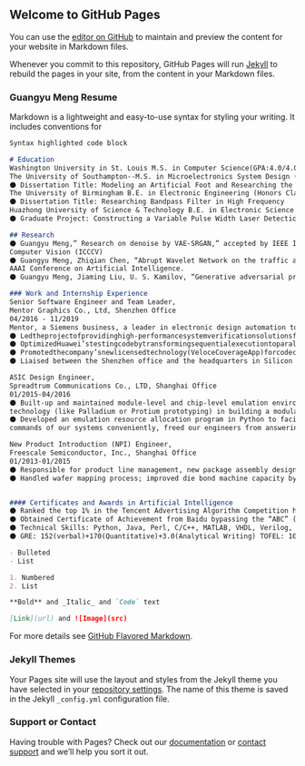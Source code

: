 ## Welcome to GitHub Pages

You can use the [editor on GitHub](https://github.com/gm3g11/Guangyu.github/edit/gh-pages/index.md) to maintain and preview the content for your website in Markdown files.

Whenever you commit to this repository, GitHub Pages will run [Jekyll](https://jekyllrb.com/) to rebuild the pages in your site, from the content in your Markdown files.

### Guangyu Meng Resume


Markdown is a lightweight and easy-to-use syntax for styling your writing. It includes conventions for

```markdown
Syntax highlighted code block

# Education
Washington University in St. Louis M.S. in Computer Science(GPA:4.0/4.0)
The University of Southampton--M.S. in Microelectronics System Design (With Merit Degree)
⚫ Dissertation Title: Modeling an Artificial Foot and Researching the Position of Sensors
The University of Birmingham B.E. in Electronic Engineering (Honors Class II (division I) Degree)
⚫ Dissertation Title: Researching Bandpass Filter in High Frequency
Huazhong University of Science & Technology B.E. in Electronic Science and Engineering (GPA: 3.7/4.0) 09/2007-07/2010 
⚫ Graduate Project: Constructing a Variable Pulse Width Laser Detection System

## Research
⚫ Guangyu Meng,” Research on denoise by VAE-SRGAN,” accepted by IEEE International Conference on Control and
Computer Vision (ICCCV)
⚫ Guangyu Meng, Zhiqian Chen, “Abrupt Wavelet Network on the traffic accidents impact analysis,” under review by 35th
AAAI Conference on Artificial Intelligence.
⚫ Guangyu Meng, Jiaming Liu, U. S. Kamilov, “Generative adversarial priors for image reconstruction,” in processing

### Work and Internship Experience
Senior Software Engineer and Team Leader, 
Mentor Graphics Co., Ltd, Shenzhen Office 
04/2016 - 11/2019 
Mentor, a Siemens business, a leader in electronic design automation to enable companies to develop electronic products faster and more cost-effectively.
⚫ Ledtheprojectofprovidinghigh-performancesystemverificationsolutionsfortheworld’sfirstcommercial5Gchipsetdesigned by Huawei Technologies Co., Ltd
⚫ OptimizedHuawei’stestingcodebytransformingsequentialexecutiontoparallelexecution,reducingruntimefrom45minutes to less than 8 minutes
⚫ Promotedthecompany’snewlicensedtechnology(VeloceCoverageApp)forcodecoverage;gavepresentationsontheannual technical forum at the Silicon Valley Headquarter and took charge of the training programming for Huawei
⚫ Liaised between the Shenzhen office and the headquarters in Silicon Valley and Europe; traveled to Fremont as a technical support representative and guest speaker

ASIC Design Engineer, 
Spreadtrum Communications Co., LTD, Shanghai Office 
01/2015-04/2016
⚫ Built-up and maintained module-level and chip-level emulation environment; leveraged popular simulation acceleration
technology (like Palladium or Protium prototyping) in building a modularized and scalable simulation platform
⚫ Developed an emulation resource allocation program in Python to facilitate resource management, resulted in a 20% increase in device utilization rate; developed a Desktop GUI application to help engineers from the project team to use specific
commands of our systems conveniently, freed our engineers from answering basic questions repeatedly

New Product Introduction (NPI) Engineer, 
Freescale Semiconductor, Inc., Shanghai Office 
01/2013-01/2015
⚫ Responsible for product line management, new package assembly design, and packaging process optimization
⚫ Handled wafer mapping process; improved die bond machine capacity by 14.8% (from 3k to 3.45 die/hour)


#### Certificates and Awards in Artificial Intelligence
⚫ Ranked the top 1% in the Tencent Advertising Algorithm Competition hosted by Tencent Holdings 03/2018-07/2018 
⚫ Obtained Certificate of Achievement from Baidu bypassing the “ABC” (AI, BigData, Cloud) qualification test 09/2018
⚫ Technical Skills: Python, Java, Perl, C/C++, MATLAB, VHDL, Verilog, System C, System Verilog
⚫ GRE: 152(verbal)+170(Quantitative)+3.0(Analytical Writing) TOFEL: 100: R 27, L 27, S 22, W 24

- Bulleted
- List

1. Numbered
2. List

**Bold** and _Italic_ and `Code` text

[Link](url) and ![Image](src)
```

For more details see [GitHub Flavored Markdown](https://guides.github.com/features/mastering-markdown/).

### Jekyll Themes

Your Pages site will use the layout and styles from the Jekyll theme you have selected in your [repository settings](https://github.com/gm3g11/Guangyu.github/settings). The name of this theme is saved in the Jekyll `_config.yml` configuration file.

### Support or Contact

Having trouble with Pages? Check out our [documentation](https://docs.github.com/categories/github-pages-basics/) or [contact support](https://github.com/contact) and we’ll help you sort it out.
